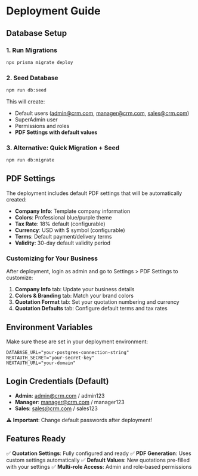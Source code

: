 # Deployment Guide

## Database Setup

### 1. Run Migrations
```bash
npx prisma migrate deploy
```

### 2. Seed Database
```bash
npm run db:seed
```

This will create:
- Default users (admin@crm.com, manager@crm.com, sales@crm.com)
- SuperAdmin user
- Permissions and roles
- **PDF Settings with default values**

### 3. Alternative: Quick Migration + Seed
```bash
npm run db:migrate
```

## PDF Settings

The deployment includes default PDF settings that will be automatically created:

- **Company Info**: Template company information
- **Colors**: Professional blue/purple theme
- **Tax Rate**: 18% default (configurable)
- **Currency**: USD with $ symbol (configurable)
- **Terms**: Default payment/delivery terms
- **Validity**: 30-day default validity period

### Customizing for Your Business

After deployment, login as admin and go to Settings > PDF Settings to customize:

1. **Company Info** tab: Update your business details
2. **Colors & Branding** tab: Match your brand colors
3. **Quotation Format** tab: Set your quotation numbering and currency
4. **Quotation Defaults** tab: Configure default terms and tax rates

## Environment Variables

Make sure these are set in your deployment environment:

```env
DATABASE_URL="your-postgres-connection-string"
NEXTAUTH_SECRET="your-secret-key"
NEXTAUTH_URL="your-domain"
```

## Login Credentials (Default)

- **Admin**: admin@crm.com / admin123
- **Manager**: manager@crm.com / manager123  
- **Sales**: sales@crm.com / sales123

⚠️ **Important**: Change default passwords after deployment!

## Features Ready

✅ **Quotation Settings**: Fully configured and ready
✅ **PDF Generation**: Uses custom settings automatically
✅ **Default Values**: New quotations pre-filled with your settings
✅ **Multi-role Access**: Admin and role-based permissions